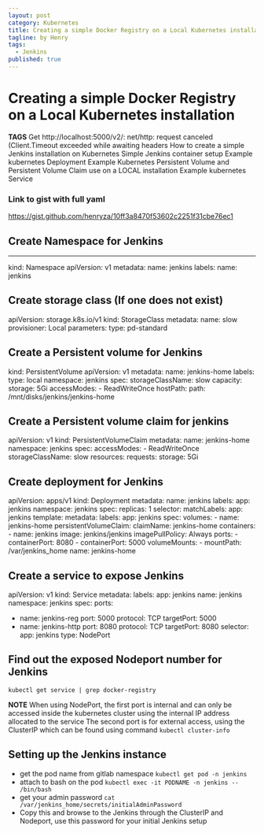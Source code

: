 ```yaml
---
layout: post
category: Kubernetes
title: Creating a simple Docker Registry on a Local Kubernetes installation
tagline: by Henry
tags:
  - Jenkins
published: true
---
```


# Creating a simple Docker Registry on a Local Kubernetes installation

__TAGS__
Get http://localhost:5000/v2/: net/http: request canceled (Client.Timeout exceeded while awaiting headers
How to create a simple Jenkins installation on Kubernetes
Simple Jenkins container setup
Example kubernetes Deployment
Example Kubernetes Persistent Volume and Persistent Volume Claim use on a LOCAL installation
Example kubernetes Service

### Link to gist with full yaml
https://gist.github.com/henryza/10ff3a8470f53602c2251f31cbe76ec1

## Create Namespace for Jenkins
---
kind: Namespace
apiVersion: v1
metadata:
  name: jenkins
  labels:
    name: jenkins
	
## Create storage class (If one does not exist)
apiVersion: storage.k8s.io/v1
kind: StorageClass
metadata:
  name: slow
provisioner: Local
parameters:
  type: pd-standard
  
## Create a Persistent volume for Jenkins
kind: PersistentVolume
apiVersion: v1
metadata:
  name: jenkins-home
  labels:
    type: local
  namespace: jenkins
spec:
  storageClassName: slow
  capacity:
    storage: 5Gi
  accessModes:
    - ReadWriteOnce
  hostPath:
    path: /mnt/disks/jenkins/jenkins-home
	
## Create a Persistent volume claim for jenkins
apiVersion: v1
kind: PersistentVolumeClaim
metadata:
  name: jenkins-home
  namespace: jenkins
spec:
  accessModes:
    - ReadWriteOnce
  storageClassName: slow
  resources:
    requests:
      storage: 5Gi
	  
## Create deployment for Jenkins
apiVersion: apps/v1
kind: Deployment
metadata:
  name: jenkins
  labels:
    app: jenkins
  namespace: jenkins
spec:
  replicas: 1
  selector:
    matchLabels:
      app: jenkins
  template:
    metadata:
      labels:
        app: jenkins
    spec:
      volumes:
        - name: jenkins-home
          persistentVolumeClaim:
            claimName: jenkins-home
      containers:
      - name: jenkins
        image: jenkins/jenkins
        imagePullPolicy: Always
        ports:
        - containerPort: 8080
        - containerPort: 5000
        volumeMounts:
          - mountPath: /var/jenkins_home
            name: jenkins-home
			
## Create a service to expose Jenkins
apiVersion: v1
kind: Service
metadata:
  labels:
    app: jenkins
  name: jenkins
  namespace: jenkins
spec:
  ports:
  - name: jenkins-reg
    port: 5000
    protocol: TCP
    targetPort: 5000
  - name: jenkins-http
    port: 8080
    protocol: TCP
    targetPort: 8080
  selector:
    app: jenkins
  type: NodePort
  
## Find out the exposed Nodeport number for Jenkins
```kubectl get service | grep docker-registry```

__NOTE__
When using NodePort, the first port is internal and can only be accessed inside the kubernetes cluster using the internal IP address allocated to the service
The second port is for external access, using the ClusterIP which can be found using command
``` kubectl cluster-info ```

## Setting up the Jenkins instance
- get the pod name from gitlab namespace
 ```kubectl get pod -n jenkins```
- attach to bash on the pod
 ```kubectl exec -it PODNAME -n jenkins -- /bin/bash```
- get your admin password
 ```cat /var/jenkins_home/secrets/initialAdminPassword```
- Copy this and browse to the Jenkins through the ClusterIP and Nodeport, use this password for your initial Jenkins setup

